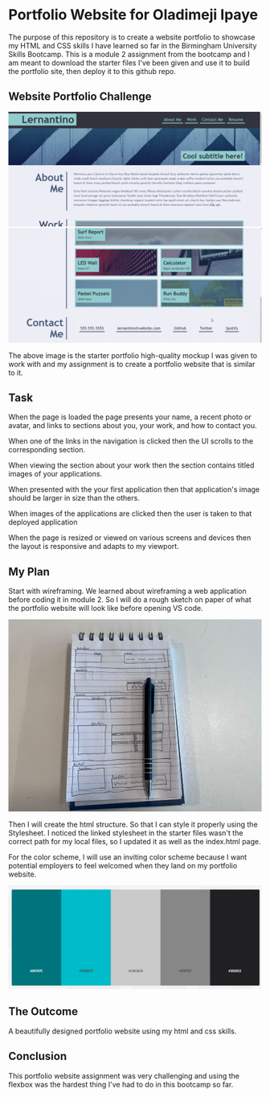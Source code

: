 # Portfolio Website for Oladimeji Ipaye

The purpose of this repository is to create a website portfolio to showcase my HTML and CSS skills I have learned so far in the Birmingham University Skills Bootcamp. 
This is a module 2 assignment from the bootcamp and I am meant to download the starter files I've been given and use it to build the portfolio site, then deploy it to this github repo.


## Website Portfolio Challenge

![portfolio website mockup](images/02-css-challenge-website.png)
![portfolio website mockup](images/03-css-challenge-website.png)

The above image is the starter portfolio high-quality mockup I was given to work with and my assignment is to create a portfolio website that is similar to it.

## Task

When the page is loaded the page presents your name, a recent photo or avatar, and links to sections about you, your work, and how to contact you.

When one of the links in the navigation is clicked then the UI scrolls to the corresponding section.

When viewing the section about your work then the section contains titled images of your applications.

When presented with the your first application then that application's image should be larger in size than the others.

When images of the applications are clicked then the user is taken to that deployed application

When the page is resized or viewed on various screens and devices then the layout is responsive and adapts to my viewport.


## My Plan


Start with wireframing. We learned about wireframing a web application before coding it in module 2. So I will do a rough sketch on paper of what the portfolio website will look like before opening VS code.

![portfolio website wireframe on notepad](starter/images/portfolio-website-wireframe.jpg)


Then I will create the html structure. So that I can style it properly using the Stylesheet. I noticed the linked stylesheet in the starter files wasn't the correct path for my local files, so I updated it as well as the index.html page.


For the color scheme, I will use an inviting color scheme because I want potential employers to feel welcomed when they land on my portfolio website.


![color scheme for portfolio website](starter/images/teal-gray-color-scheme.png)


## The Outcome

A beautifully designed portfolio website using my html and css skills.


## Conclusion

This portfolio website assignment was very challenging and using the flexbox was the hardest thing I've had to do in this bootcamp so far.









